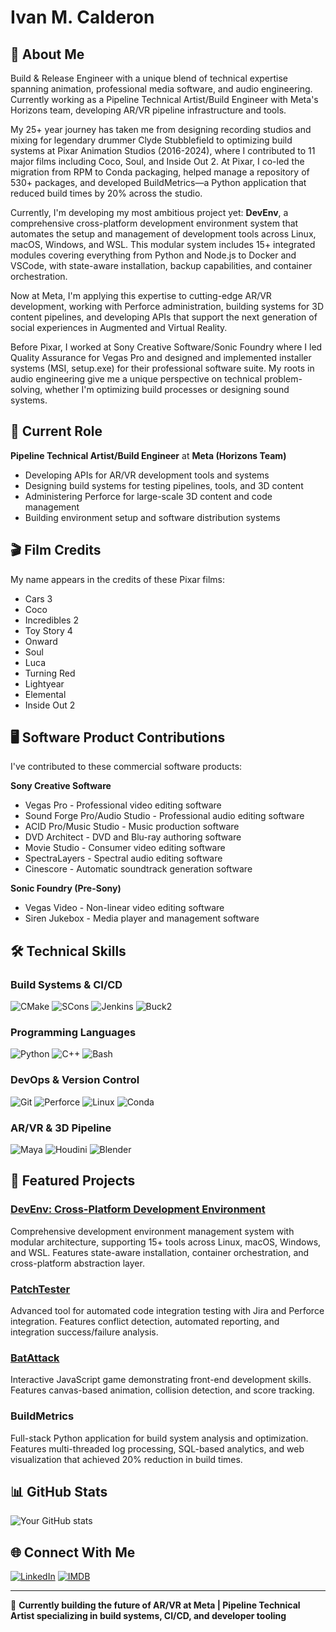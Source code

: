 # Ivan M. Calderon

## 👋 About Me
Build & Release Engineer with a unique blend of technical expertise spanning animation, professional media software, and audio engineering. Currently working as a Pipeline Technical Artist/Build Engineer with Meta's Horizons team, developing AR/VR pipeline infrastructure and tools.

My 25+ year journey has taken me from designing recording studios and mixing for legendary drummer Clyde Stubblefield to optimizing build systems at Pixar Animation Studios (2016-2024), where I contributed to 11 major films including Coco, Soul, and Inside Out 2. At Pixar, I co-led the migration from RPM to Conda packaging, helped manage a repository of 530+ packages, and developed BuildMetrics—a Python application that reduced build times by 20% across the studio.

Currently, I'm developing my most ambitious project yet: **DevEnv**, a comprehensive cross-platform development environment system that automates the setup and management of development tools across Linux, macOS, Windows, and WSL. This modular system includes 15+ integrated modules covering everything from Python and Node.js to Docker and VSCode, with state-aware installation, backup capabilities, and container orchestration.

Now at Meta, I'm applying this expertise to cutting-edge AR/VR development, working with Perforce administration, building systems for 3D content pipelines, and developing APIs that support the next generation of social experiences in Augmented and Virtual Reality.

Before Pixar, I worked at Sony Creative Software/Sonic Foundry where I led Quality Assurance for Vegas Pro and designed and implemented installer systems (MSI, setup.exe) for their professional software suite. My roots in audio engineering give me a unique perspective on technical problem-solving, whether I'm optimizing build processes or designing sound systems.

## 🚀 Current Role
**Pipeline Technical Artist/Build Engineer** at **Meta (Horizons Team)**
- Developing APIs for AR/VR development tools and systems
- Designing build systems for testing pipelines, tools, and 3D content
- Administering Perforce for large-scale 3D content and code management
- Building environment setup and software distribution systems

## 🎬 Film Credits
My name appears in the credits of these Pixar films:
- Cars 3
- Coco
- Incredibles 2
- Toy Story 4
- Onward
- Soul
- Luca
- Turning Red
- Lightyear
- Elemental
- Inside Out 2

## 🖥️ Software Product Contributions
I've contributed to these commercial software products:

**Sony Creative Software**
- Vegas Pro - Professional video editing software
- Sound Forge Pro/Audio Studio - Professional audio editing software
- ACID Pro/Music Studio - Music production software
- DVD Architect - DVD and Blu-ray authoring software
- Movie Studio - Consumer video editing software
- SpectraLayers - Spectral audio editing software
- Cinescore - Automatic soundtrack generation software

**Sonic Foundry (Pre-Sony)**
- Vegas Video - Non-linear video editing software
- Siren Jukebox - Media player and management software

## 🛠️ Technical Skills
### Build Systems & CI/CD
![CMake](https://img.shields.io/badge/-CMake-064F8C?style=flat&logo=cmake&logoColor=white)
![SCons](https://img.shields.io/badge/-SCons-3776AB?style=flat&logoColor=white)
![Jenkins](https://img.shields.io/badge/-Jenkins-D24939?style=flat&logo=jenkins&logoColor=white)
![Buck2](https://img.shields.io/badge/-Buck2-1877F2?style=flat&logo=meta&logoColor=white)

### Programming Languages
![Python](https://img.shields.io/badge/-Python-3776AB?style=flat&logo=python&logoColor=white)
![C++](https://img.shields.io/badge/-C++-00599C?style=flat&logo=c%2B%2B&logoColor=white)
![Bash](https://img.shields.io/badge/-Bash-4EAA25?style=flat&logo=gnu-bash&logoColor=white)

### DevOps & Version Control
![Git](https://img.shields.io/badge/-Git-F05032?style=flat&logo=git&logoColor=white)
![Perforce](https://img.shields.io/badge/-Perforce-404040?style=flat&logo=perforce&logoColor=white)
![Linux](https://img.shields.io/badge/-Linux-FCC624?style=flat&logo=linux&logoColor=black)
![Conda](https://img.shields.io/badge/-Conda-44A833?style=flat&logo=anaconda&logoColor=white)

### AR/VR & 3D Pipeline
![Maya](https://img.shields.io/badge/-Maya-0696D7?style=flat&logo=autodesk&logoColor=white)
![Houdini](https://img.shields.io/badge/-Houdini-FF4713?style=flat&logoColor=white)
![Blender](https://img.shields.io/badge/-Blender-F5792A?style=flat&logo=blender&logoColor=white)

## 🚀 Featured Projects

### [DevEnv: Cross-Platform Development Environment](https://github.com/imcalderon/devenv)
Comprehensive development environment management system with modular architecture, supporting 15+ tools across Linux, macOS, Windows, and WSL. Features state-aware installation, container orchestration, and cross-platform abstraction layer.

### [PatchTester](https://github.com/imcalderon/patchtester)
Advanced tool for automated code integration testing with Jira and Perforce integration. Features conflict detection, automated reporting, and integration success/failure analysis.

### [BatAttack](https://github.com/imcalderon/BatAttack)
Interactive JavaScript game demonstrating front-end development skills. Features canvas-based animation, collision detection, and score tracking.

### BuildMetrics
Full-stack Python application for build system analysis and optimization. Features multi-threaded log processing, SQL-based analytics, and web visualization that achieved 20% reduction in build times.

## 📊 GitHub Stats
![Your GitHub stats](https://github-readme-stats.vercel.app/api?username=imcalderon&show_icons=true&theme=dark)

## 🌐 Connect With Me
[![LinkedIn](https://img.shields.io/badge/-LinkedIn-0077B5?style=flat&logo=linkedin&logoColor=white)](https://www.linkedin.com/in/ivanmcalderon)
[![IMDB](https://img.shields.io/badge/-IMDB-F5C518?style=flat&logo=imdb&logoColor=black)](https://www.imdb.com/name/nm12338808)

---

💼 **Currently building the future of AR/VR at Meta | Pipeline Technical Artist specializing in build systems, CI/CD, and developer tooling**
